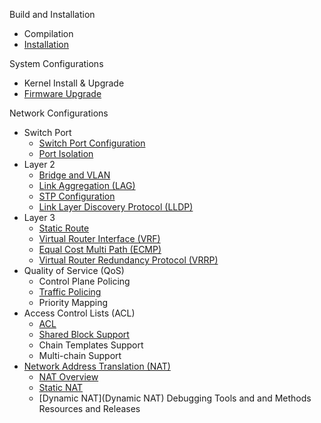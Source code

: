 Build and Installation  
- Compilation  
- [Installation](installation)  

System Configurations  
- Kernel Install & Upgrade  
- [Firmware Upgrade](Firmware-Upgrade)  

Network Configurations
- Switch Port 
  - [Switch Port Configuration](switch-port-configuration)  
  - [Port Isolation](port-isolation)
- Layer 2  
  - [Bridge and VLAN](bridge-and-vlan)  
  - [Link Aggregation (LAG)](link-aggregation-(lag))
  - [STP Configuration](stp-configuration)
  - [Link Layer Discovery Protocol (LLDP)](link-layer-discovery-protocol-(lldp))  
- Layer 3 
  - [Static Route](static-route)
  - [Virtual Router Interface (VRF)](virtual-router-interface-(vrf))
  - [Equal Cost Multi Path (ECMP)](equal-cost-multi-path-(ecmp))
  - [Virtual Router Redundancy Protocol (VRRP)](virtual-router-redundancy-protocol-(vrrp))  
- Quality of Service (QoS)
  - Control Plane Policing
  - [Traffic Policing](traffic-policing)
  - Priority Mapping
- Access Control Lists (ACL)
  - [ACL](ACL)
  - [Shared Block Support](shared-block-support)
  - Chain Templates Support
  - Multi-chain Support 
- [Network Address Translation (NAT)](network-address-translation-(nat))  
  - [NAT Overview](NAT-overview)
  - [Static NAT](Static-NAT)
  - [Dynamic NAT](Dynamic NAT) 
Debugging Tools and and Methods  
Resources and Releases  
